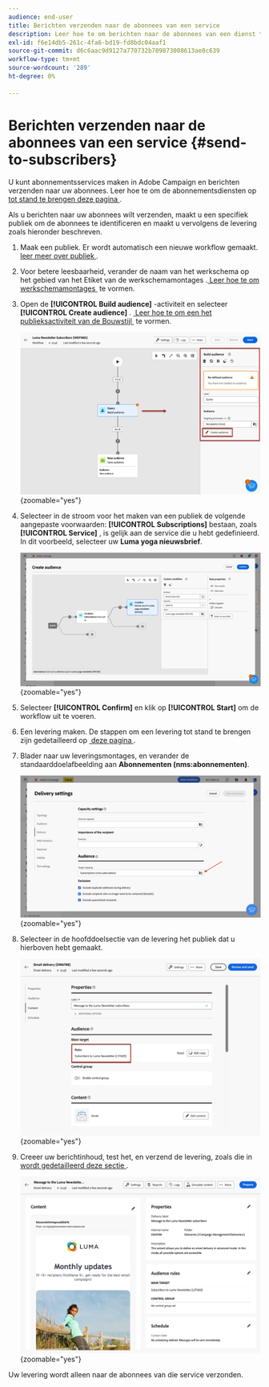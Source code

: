 ```yaml
---
audience: end-user
title: Berichten verzenden naar de abonnees van een service
description: Leer hoe te om berichten naar de abonnees van een dienst te verzenden
exl-id: f6e14db5-261c-4fa6-bd19-fd8bdc04aaf1
source-git-commit: d6c6aac9d9127a770732b709873008613ae8c639
workflow-type: tm+mt
source-wordcount: '289'
ht-degree: 0%

---
```


# Berichten verzenden naar de abonnees van een service {#send-to-subscribers}

U kunt abonnementsservices maken in Adobe Campaign en berichten verzenden naar uw abonnees. Leer hoe te om de abonnementsdiensten op [&#x200B; tot stand te brengen deze pagina &#x200B;](../audience//manage-services.md#create-service).

Als u berichten naar uw abonnees wilt verzenden, maakt u een specifiek publiek om de abonnees te identificeren en maakt u vervolgens de levering zoals hieronder beschreven.

1. Maak een publiek. Er wordt automatisch een nieuwe workflow gemaakt. [&#x200B; leer meer over publiek &#x200B;](../audience/create-audience.md).

1. Voor betere leesbaarheid, verander de naam van het werkschema op het gebied van het Etiket van de werkschemamontages **&#x200B;**. [&#x200B; Leer hoe te om werkschemamontages &#x200B;](../workflows/workflow-settings.md) te vormen.

1. Open de **[!UICONTROL Build audience]** -activiteit en selecteer **[!UICONTROL Create audience]** . [&#x200B; Leer hoe te om een het publieksactiviteit van de Bouwstijl &#x200B;](../workflows/activities/build-audience.md) te vormen.

   ![&#x200B; Schermafbeelding die de configuratie van de het publieksactiviteit van de Bouwstijl in Adobe Campaign toont.](assets/service-create-audience.png){zoomable="yes"}

1. Selecteer in de stroom voor het maken van een publiek de volgende aangepaste voorwaarden: **[!UICONTROL Subscriptions]** bestaan, zoals **[!UICONTROL Service]** , is gelijk aan de service die u hebt gedefinieerd. In dit voorbeeld, selecteer uw **Luma yoga nieuwsbrief**.

   ![&#x200B; het Schermafbeelding die de stroom van de publieksverwezenlijking met douanevoorwaarden voor abonnementen in Adobe Campaign toont.](assets/service-audience-subscribers.png){zoomable="yes"}

1. Selecteer **[!UICONTROL Confirm]** en klik op **[!UICONTROL Start]** om de workflow uit te voeren.

1. Een levering maken. De stappen om een levering tot stand te brengen zijn gedetailleerd op [&#x200B; deze pagina &#x200B;](../msg/gs-messages.md#create-delivery).

1. Blader naar uw leveringsmontages, en verander de standaarddoelafbeelding aan **Abonnementen (nms:abonnementen)**.

   ![&#x200B; Schermafbeelding die de leveringsmontages met de doelafbeelding toont in Abonnementen in Adobe Campaign wordt veranderd.](assets/service-delivery-change-mapping.png){zoomable="yes"}

1. Selecteer in de hoofddoelsectie van de levering het publiek dat u hierboven hebt gemaakt.

   ![&#x200B; Schermschot die de belangrijkste doelsectie van de levering met het geselecteerde publiek in Adobe Campaign tonen.](assets/service-delivery-targeting-subscribers.png){zoomable="yes"}

1. Creeer uw berichtinhoud, test het, en verzend de levering, zoals die in [&#x200B; wordt gedetailleerd deze sectie &#x200B;](../preview-test/preview-test.md).

   ![&#x200B; Schermafbeelding die de levering toont klaar om in Adobe Campaign te worden verzonden.](assets/service-delivery-ready.png){zoomable="yes"}

Uw levering wordt alleen naar de abonnees van die service verzonden.